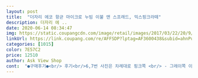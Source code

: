 ```yaml
---
layout: post 
title:  "더자리 에코 항균 마이크로 누빔 이불 앤 스프래드, 믹스핑크라떼" 
description: 더자리 에 ..
date: 2020-06-14 08:34:47 
img: https://static.coupangcdn.com/image/retail/images/2017/03/22/20/9/5f820862-0745-40da-916e-9d87de076c46.jpg 
linkUrl: https://link.coupang.com/re/AFFSDP?lptag=AF3600438&subid=ahnPublicAsk&pageKey=3031340&itemId=70534869&vendorItemId=3114085257&traceid=V0-113-ca98b9b25a753a87 
categories: [1015] 
color: 7E57C2 
price: 12510 
author: Ask View Shop 
cont:  "●구매후기●<br/> 후기<br/>6,7번 사진은 차례대로 핑크쪽 <br/> - 그레이쪽 이예요 !<br/>ʕ·͡ˑ·ཻʔ<br/>간절기 이불 덮다가 신랑이 더위를 많이 타서<br/>갑자기 날씨가 더워져서 바로 구매햇어요 ˃̵͈̑ᴗ˂̵͈̑<br/>건조가 빨리되서 좋네요<br/>결혼하고 한 지붕밑에서 맞이하는<br/>겸으로 한장 구매햇엇는데 너무 마음에 들어서<br/>고민말고 사셔요 !! ♡ͥ ♡ͦ ♡ͮ ♡ͤ<br/>구매한 3장중 핑크에<br/>구매했을때부터 사용을 안했던터라 뒤늦게 발견했네요... <br/><br/>그래도 배는 꼭 덮고 자는지라 여름에 덮기도 딱 좋을것 같아요 !<br/>그래도 이제 계속 더워질테니 !!! 더우면 어차피 ㄷㅏ걷어차고<br/>깨끗하고 박음질도 잘 되서 깔끔하게 왓네요 ღ<br/>꼼꼼하게 박음질이 잘 되어잇어서 좋아요 ˃̵͈̑ᴗ˂̵͈̑<br/>너무너무 잘 쓰고 잇습니다 , 너무너무 만족해요 ♡ͥ ♡ͦ ♡ͮ ♡ͤ<br/>너무너무 좋아요 !! ෆ⃛<br/>네이비 같은 진한 톤의 면은 보플지니 완전 티나서... <br/><br/>누빔이라해서 두께감이 좀 있을줄 알았는데<br/>다른제품 더 싼것 ? 아니면 비슷한 가격대 다른걸 알아봣을텐데<br/>더워지면 이불로 또 구매하리라 !!! 마음먹고 잇다가<br/>덥으면 덥다 뭐 어쩐다는 모르겠지만<br/>덮기 좋은 이불인것 같아요<br/>돌돌이로 문대도 안 뜯어지고... <br/><br/>뒤집어서 베고 자도<br/>또 구매 햇습니다 !! 이번엔 두장 !!! ㅎㅎ<br/>로켓배송에 꾀 만족스러운 상품이네요^^<br/>마찰이 심한만큼 보풀도 잘 나네요ㅜㅜ<br/>마찰이 심해서 잘 안밀리기는 하나<br/>매직?인듯 싶은 점이 하나 그려졌네요.<br/>.<br/><br/>매트리스위에 깔아보니 잘 안밀리더라구요<br/>몇번째 빨고 건조기도 돌리고<br/>뭐 나쁘진 않아요ㅎ<br/>미끄럼 방지도 없는데<br/>바로바로 세탁해버리는지라<br/>밤중에는 창문 열어놓고 잘텐데<br/>베개커버는 앞면은 누빔이고 뒷면은 얇은 면이에요<br/>베이비 이불은 따로 있어서 직접 덮진 않지만<br/>베이비 있으니 여름에 에어컨 적정온도 맞추거나<br/>베이비도 태어나 들어가는 돈이 어마어마해서<br/>별모양이 반짝반짝한건 수 놓아진 부분이 구멍 ? 작은 구멍이 송송<br/>보들보들하니 감촉이 너무 좋으네요 ๑❛ᴗ❛๑<br/>보들보들해서 9개월 된 저희 아가도 잘 놀고 놀다가 잠들엇네요ㅎ<br/>보플 안뜯으면 무슨 헌 이불처럼 보기 흉해져요... <br/><br/>보플이 져도 별로 티가 안나는데<br/>봄이고 해서 집안 분위기 바꿔볼겸 알아보다가 가격도 저렴하고<br/>비싸고 좋은 이불은 못사고 쿠팡 열심히 뒤져서<br/>빅음질이 엉성하진 않을까 걱정햇는데<br/>빨리 말라서 정말 만족스럽네요<br/>빳빳하지도 않고 까칠까칠하지도 않고<br/>사실 새벽엔 좀 쌀쌀햇어요 ㅠㅠ<br/>사용한지 두달정도 되어가요 !<br/>사이즈도 딱 !! 맞아요  ㅎ<br/>사진에 저희집은 패밀리침대 사용중이라<br/>살다비치는 얇은 이불은 솔직히 몸에 너무 감겨서<br/>생각보다 살짝 진하네요ㅠㅠ<br/>생각보다 얇아요<br/>세탁 , 건조 완료후 확인을 해봐요 역시나 이상 無 ̀.<br/>̫́✧<br/>세탁 끝나고 건조기로 !! ㅎㅎ<br/>세탁기에 돌리고 건조기에 돌리고 그래도 실밥이 튀어나오는거<br/>세탁을 몇번했는데 보풀이 심해 똥으로 뭉쳐서<br/>손으로 비비고 그래요 ღ’ᴗ’ღ<br/>손으로 일일히 뜯어야되요<br/>솔직히 마음에 안들엇다면<br/>수면중에는 체온이 떨어지잖아요<br/>슈퍼싱글 매트리스에 깔아둔 모습이예요 <br/> -<br/>신랑은 이거 돌돌말고 뻔데기가 되어서 자더라구여... <br/>ㅎㅎ<br/>실밥이나 찢어지거나 뜯어진곳 없나 확인후 세탁기로 !!<br/>실밥처리도 잘 되어있는 편이구요<br/>아가가 누웠을때 손으로 이불을 만지작만지작 거리고<br/>아가때문에 일주일에 한번정도 빨고 건조기 돌리는데<br/>아기키우는 집이라면 이불을 빨고 살균하는게 일상이다보니... <br/><br/>아직 여름이 오지 않아서<br/>앞전에 삿던건 3개월 좀 넘게 쓰고잇는데<br/>앞전에 삿던건 침대 위에 토퍼 ? (매트리스 커버는 씌워져잇어요)<br/>양면색이 달라서 지루하면<br/>얼굴에 자국 걱정 안하셔도 될듯싶구요ㅎ<br/>얼른 덮고 어젯밤에 잣어요  ㅎ<br/>없엇구요 !<br/>없엇구요  ㅎ 물빠짐도 없엇구요 .<br/> .<br/> ㅎㅎ<br/>여름이 다가오니... <br/>.<br/>더워서 이불로 쓰려고 두장 !! 으흐흐흐<br/>역시나 아가도 함께 덮고 잣구요 , 아직 새벽엔 쌀쌀해서 그런지<br/>열흘에 한번 빨고 , 매일 햇볕에 널고 털고 건조기도 돌리고... <br/><br/>예쁘게 고이 접어져서 배송 잘 도착햇구여 <br/>요랬다 저랬다 할수 있어서 좋구요<br/>우선은 받앗을때 포장을 뜯고 가장 걱정햇던 부분이<br/>위생상 조금이라도 오염되면<br/>으흐흐흐흐흐 ღ’ᴗ’ღ<br/>이 가격에 이만한게 없쥬  ? 색깔도 예쁘구만유  ㅋㅋ<br/>이번에 이불을 슬프레드로 바꿨는데요... <br/><br/>이불로 사용해도 좋지만<br/>이불로도 , 침대패드로 사용할수도 잇을것 같아서 구매햇어요 :)<br/>이불빨래 자주 하게 되는데<br/>잇어서 빛이 비쳐서 그런거구여 <br/>잘테니깐요... <br/>๑⌓๑ ㅎㅎㅎㅎㅎㅎ<br/>저는 더 덥다해야되나 답답해서 싫더라구요... <br/><br/>저랑 아가랑 하나로 같이 덮고 자는데<br/>저렴하면서도 좋은 이불 찾느라 정신이 없었답니다ㅎㅎ<br/>저렴한 가격때문에 실밥이 튀어나오거나 , 흠집이 잇지는 않을까<br/>저렴한 가격에 얼마나 좋겠어 하고 속는셈 구매했는데<br/>저렴한가격에 여름에 덥기 딱 좋은 이불같아요<br/>저렴한데 비해 박음질도 깨끗하고 깔끔하고 좋은물건 잘 삿네요 !<br/>전  혀 고민도 없이 두장 !! 구매햇네요 ๑❛ᴗ❛๑<br/>전 세트로 베개커버까지 주문했는데<br/>제가 구매한 더자리 에코 향균 누빔 이불! 좋네요<br/>제자리에서 잘 잇어주엇네요 ! ㅎㅎ<br/>조만간 하나 더 구매하려구요 <br/>지금 사야하나 말아야하나 고민하는분들<br/>지퍼는 옆 모서리? 부분쪽에 있어서<br/>진짜 실밥 뜯어지고나 하는곳 없이 잘 쓰고 잇어요 ̀.<br/>̫́✧<br/>집안 분위기 바꾸고 싶을때 색깔 바꿔가며 구매해도<br/>집에 멍뭉이도 있고 100일 넘은 베이비도 있는데<br/>찢어지는 ? 해지는곳 ?? 뭐 뜯기거나 그런 문제 전  혀없이<br/>참고하시길<br/>처음 구매했을때 아침, 저녁으로는 쌀쌀한탓에<br/>첫여름이 오고 있네요^^<br/>촉감도 보들보들 생각보다 너무 만족하구요 ,<br/>침대 패드겸 다가올 여름 대비로 구매햇네요 ! ㅎ<br/>침대가 패밀리침대라 Q+SS 사이즈인데 Q사이즈쪽에<br/>침대커버와 이불이 마찰이 생겨서<br/>쿠팡할인가로 장당 1만원대 돈주고 3장 구매했는데<br/>크기비교를 위해 !! ㅎㅎ<br/>큰돈 들이지 않고 안방분위기 바꿀수 잇을것 같구요 <br/>패드겸으로 사용해도 괜찮을것 같아요<br/>패드로 깔앗어요 ! ㅎ<br/>핑크나 그레이같은 연한 톤의 면은<br/>핑크색이 ㅠ 똥손이라... <br/> 사진을 못찍네요 ㅠ 죄송합니다 (๑́₋̩̥̀๑)<br/>핑크색이 파스텔톤처럼 연할줄 알았는데<br/>하룻밤 깔고 자고 일어나보니 매트리스커버에서 밀리는것도 없이<br/>한번 세탁을 했었는데 지워지지 않은 모양입니다ㅠㅠ<br/>한번씩 세탁했는데요<br/>햇빛에 널고 털고 비비고 자도 여태 멀쩡해요 !!<br/>혹시 새제품 냄새가 나지는 않을까 걱정햇는데 전  혀 그런거<br/>홑이불처럼 많이 얇지도 않고 적당한 두께감이 잇구요 !<br/>흑흑 저렴하긴하지만 이왕이면 깨끗한 상품이 좋잖아요?<br/>" 
---
```

